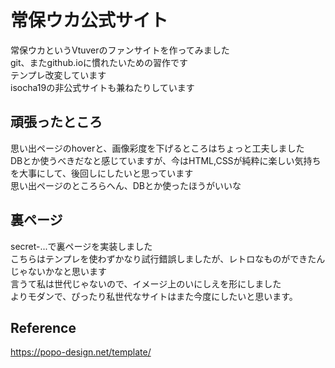 # 常保ウカ公式サイト
常保ウカというVtuverのファンサイトを作ってみました  
git、またgithub.ioに慣れたいための習作です  
テンプレ改変しています  
isocha19の非公式サイトも兼ねたりしています
## 頑張ったところ
思い出ページのhoverと、画像彩度を下げるところはちょっと工夫しました  
DBとか使うべきだなと感じていますが、今はHTML,CSSが純粋に楽しい気持ちを大事にして、後回しにしたいと思っています  
思い出ページのところらへん、DBとか使ったほうがいいな

## 裏ページ
secret-...で裏ページを実装しました  
こちらはテンプレを使わずかなり試行錯誤しましたが、レトロなものができたんじゃないかなと思います  
言うて私は世代じゃないので、イメージ上のいにしえを形にしました  
よりモダンで、ぴったり私世代なサイトはまた今度にしたいと思います。
## Reference
<https://popo-design.net/template/>